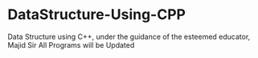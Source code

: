 # DataStructure-Using-CPP
Data Structure using C++, under the guidance of the esteemed educator, Majid Sir
All Programs will be Updated
